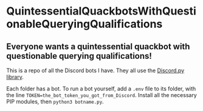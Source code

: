 # QuintessentialQuackbotsWithQuestionableQueryingQualifications
## Everyone wants a quintessential quackbot with questionable querying qualifications!
This is a repo of all the Discord bots I have. They all use the [Discord.py library](https://github.com/Rapptz/discord.py).

Each folder has a bot. To run a bot yourself, add a `.env` file to its folder, with the line `TOKEN=the_bot_token_you_got_from_Discord`. Install all the necessary PIP modules, then `python3 botname.py`.
